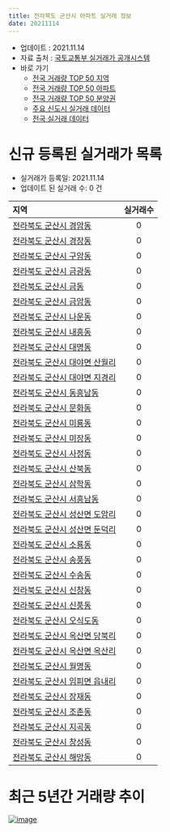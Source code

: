 ```yaml
---
title: 전라북도 군산시 아파트 실거래 정보
date: 20211114
---
```


* 업데이트 : 2021.11.14
* 자료 출처 : [국토교통부 실거래가 공개시스템](http://rt.molit.go.kr)
* 바로 가기
    * [전국 거래량 TOP 50 지역](https://apt-info.github.io/apt-trade-info/tr)
    * [전국 거래량 TOP 50 아파트](https://apt-info.github.io/apt-trade-info/ta)
    * [전국 거래량 TOP 50 분양권](https://apt-info.github.io/apt-trade-info/tb)
    * [주요 신도시 실거래 데이터](https://apt-info.github.io/apt-trade-info/newtown)
    * [전국 실거래 데이터](https://apt-info.github.io/apt-trade-info/all)



<script async src="https://pagead2.googlesyndication.com/pagead/js/adsbygoogle.js"></script>
<!-- 기본광고 -->
<ins class="adsbygoogle"
     style="display:block"
     data-ad-client="ca-pub-1142216861245946"
     data-ad-slot="4805727019"
     data-ad-format="auto"
     data-full-width-responsive="true"></ins>
<script>
     (adsbygoogle = window.adsbygoogle || []).push({});
</script>


# 신규 등록된 실거래가 목록

* 실거래가 등록일: 2021.11.14
* 업데이트 된 실거래 수: 0 건


|지역|실거래수|
|:---|:---:|
|[전라북도 군산시 경암동](https://apt-info.github.io/apt-trade-info/r1909)|0|
|[전라북도 군산시 경장동](https://apt-info.github.io/apt-trade-info/r1908)|0|
|[전라북도 군산시 구암동](https://apt-info.github.io/apt-trade-info/r1898)|0|
|[전라북도 군산시 금광동](https://apt-info.github.io/apt-trade-info/r1893)|0|
|[전라북도 군산시 금동](https://apt-info.github.io/apt-trade-info/r1891)|0|
|[전라북도 군산시 금암동](https://apt-info.github.io/apt-trade-info/r3697)|0|
|[전라북도 군산시 나운동](https://apt-info.github.io/apt-trade-info/r1903)|0|
|[전라북도 군산시 내흥동](https://apt-info.github.io/apt-trade-info/r3702)|0|
|[전라북도 군산시 대명동](https://apt-info.github.io/apt-trade-info/r3173)|0|
|[전라북도 군산시 대야면 산월리](https://apt-info.github.io/apt-trade-info/r1913)|0|
|[전라북도 군산시 대야면 지경리](https://apt-info.github.io/apt-trade-info/r1906)|0|
|[전라북도 군산시 동흥남동](https://apt-info.github.io/apt-trade-info/r1912)|0|
|[전라북도 군산시 문화동](https://apt-info.github.io/apt-trade-info/r1895)|0|
|[전라북도 군산시 미룡동](https://apt-info.github.io/apt-trade-info/r1915)|0|
|[전라북도 군산시 미장동](https://apt-info.github.io/apt-trade-info/r1901)|0|
|[전라북도 군산시 사정동](https://apt-info.github.io/apt-trade-info/r1899)|0|
|[전라북도 군산시 산북동](https://apt-info.github.io/apt-trade-info/r1905)|0|
|[전라북도 군산시 삼학동](https://apt-info.github.io/apt-trade-info/r1911)|0|
|[전라북도 군산시 서흥남동](https://apt-info.github.io/apt-trade-info/r1896)|0|
|[전라북도 군산시 성산면 도암리](https://apt-info.github.io/apt-trade-info/r1914)|0|
|[전라북도 군산시 성산면 둔덕리](https://apt-info.github.io/apt-trade-info/r1917)|0|
|[전라북도 군산시 소룡동](https://apt-info.github.io/apt-trade-info/r1904)|0|
|[전라북도 군산시 송풍동](https://apt-info.github.io/apt-trade-info/r1910)|0|
|[전라북도 군산시 수송동](https://apt-info.github.io/apt-trade-info/r1900)|0|
|[전라북도 군산시 신창동](https://apt-info.github.io/apt-trade-info/r3349)|0|
|[전라북도 군산시 신풍동](https://apt-info.github.io/apt-trade-info/r1894)|0|
|[전라북도 군산시 오식도동](https://apt-info.github.io/apt-trade-info/r3557)|0|
|[전라북도 군산시 옥산면 당북리](https://apt-info.github.io/apt-trade-info/r3350)|0|
|[전라북도 군산시 옥산면 옥산리](https://apt-info.github.io/apt-trade-info/r3397)|0|
|[전라북도 군산시 월명동](https://apt-info.github.io/apt-trade-info/r1892)|0|
|[전라북도 군산시 임피면 읍내리](https://apt-info.github.io/apt-trade-info/r1916)|0|
|[전라북도 군산시 장재동](https://apt-info.github.io/apt-trade-info/r1907)|0|
|[전라북도 군산시 조촌동](https://apt-info.github.io/apt-trade-info/r1897)|0|
|[전라북도 군산시 지곡동](https://apt-info.github.io/apt-trade-info/r1902)|0|
|[전라북도 군산시 창성동](https://apt-info.github.io/apt-trade-info/r3556)|0|
|[전라북도 군산시 해망동](https://apt-info.github.io/apt-trade-info/r3558)|0|



<script async src="https://pagead2.googlesyndication.com/pagead/js/adsbygoogle.js"></script>
<!-- 기본광고 -->
<ins class="adsbygoogle"
     style="display:block"
     data-ad-client="ca-pub-1142216861245946"
     data-ad-slot="4805727019"
     data-ad-format="auto"
     data-full-width-responsive="true"></ins>
<script>
     (adsbygoogle = window.adsbygoogle || []).push({});
</script>


# 최근 5년간 거래량 추이


<div style="width:100%;">
    <canvas id="deal_progress" height="200"></canvas>
</div>

<script>
new Chart(document.getElementById("deal_progress"), {
    type: 'line',
    data: {
        labels: ['16.01','16.02','16.03','16.04','16.05','16.06','16.07','16.08','16.09','16.10','16.11','16.12','17.01','17.02','17.03','17.04','17.05','17.06','17.07','17.08','17.09','17.10','17.11','17.12','18.01','18.02','18.03','18.04','18.05','18.06','18.07','18.08','18.09','18.10','18.11','18.12','19.01','19.02','19.03','19.04','19.05','19.06','19.07','19.08','19.09','19.10','19.11','19.12','20.01','20.02','20.03','20.04','20.05','20.06','20.07','20.08','20.09','20.10','20.11','20.12','21.01','21.02','21.03','21.04','21.05','21.06','21.07','21.08','21.09','21.10','21.11'],
        datasets: [{
            label: '매매/분양권',
            data: [284,348,387,325,290,320,310,277,325,384,283,255,199,245,330,266,281,358,303,303,271,267,252,260,335,262,268,271,290,299,290,236,249,305,278,192,242,252,244,267,256,303,625,276,266,399,396,470,322,371,368,342,471,740,624,360,406,642,689,1012,621,437,734,615,630,666,648,596,551,485,122],
            borderColor: "rgba(66, 133, 243, 1)",
            backgroundColor: "rgba(66, 133, 243, 0.05)",
            borderWidth: 1,
            pointRadius: 0,
            fill: false,
            lineTension: 0
        },{
            label: '전/월세',
            data: [249,307,346,225,229,177,192,210,193,236,184,193,203,240,213,211,211,219,236,207,215,189,177,233,252,238,292,254,260,284,674,252,216,270,274,227,327,272,312,283,250,227,288,246,225,280,209,424,395,371,267,216,315,329,347,273,381,297,236,261,272,533,291,252,236,290,282,232,201,199,35],
            borderColor: "rgba(255, 90, 0, 1)",
            backgroundColor: "rgba(255, 90, 0, 0.05)",
            borderWidth: 1,
            pointRadius: 0,
            fill: false,
            lineTension: 0
        },{
            label: '합계',
            data: [533,655,733,550,519,497,502,487,518,620,467,448,402,485,543,477,492,577,539,510,486,456,429,493,587,500,560,525,550,583,964,488,465,575,552,419,569,524,556,550,506,530,913,522,491,679,605,894,717,742,635,558,786,1069,971,633,787,939,925,1273,893,970,1025,867,866,956,930,828,752,684,157],
            borderColor: "rgba(0, 0, 0, 1)",
            backgroundColor: "rgba(0, 0, 0, 0.03)",
            borderWidth: 0.1,
            pointRadius: 0,
            fill: true,
            lineTension: 0
        }
        ]
    },
    options: {
        responsive: true,
        title: {
            display: false
        },
        tooltips: {
            mode: 'index',
            intersect: false
        },
        hover: {
            mode: 'nearest',
            intersect: true
        },
        scales: {
            xAxes: [{
                display: true,
                scaleLabel: {
                    display: true,
                    labelString: '년/월'
                }
            }],
            yAxes: [{
                display: true,
                ticks: {
                    suggestedMin: 0,
                },
                scaleLabel: {
                    display: true,
                    labelString: '실거래 수'
                }
            }]
        }
    }
});

</script>


[![image](https://apt-info.github.io/images/2020-01-03-apt-trade-info/1024x500.png)](https://play.google.com/store/apps/details?id=com.aptinfo.apttradeinfo)

